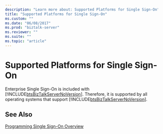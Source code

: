 ```yaml
---
description: "Learn more about: Supported Platforms for Single Sign-On"
title: "Supported Platforms for Single Sign-On"
ms.custom: ""
ms.date: "06/08/2017"
ms.prod: "biztalk-server"
ms.reviewer: ""
ms.suite: ""
ms.topic: "article"
---
```

# Supported Platforms for Single Sign-On
Enterprise Single Sign-On is included with [!INCLUDE[btsBizTalkServerNoVersion](../includes/btsbiztalkservernoversion-md.md)]. Therefore, it is supported by all operating systems that support [!INCLUDE[btsBizTalkServerNoVersion](../includes/btsbiztalkservernoversion-md.md)].  
  
## See Also  
 [Programming Single Sign-On Overview](../core/programming-single-sign-on-overview.md)
